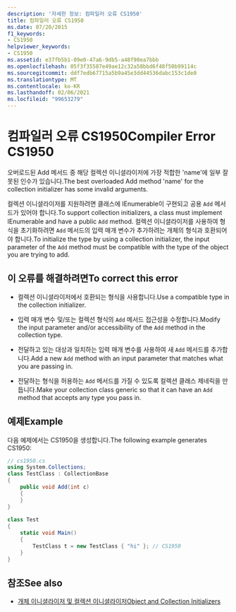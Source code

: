 ```yaml
---
description: '자세한 정보: 컴파일러 오류 CS1950'
title: 컴파일러 오류 CS1950
ms.date: 07/20/2015
f1_keywords:
- CS1950
helpviewer_keywords:
- CS1950
ms.assetid: e37fb5b1-09e0-47a6-9db5-a48f90ea7bbb
ms.openlocfilehash: 05f3f35587e49ae12c32a58bbd6f48f50b99114c
ms.sourcegitcommit: ddf7edb67715a5b9a45e3dd44536dabc153c1de0
ms.translationtype: MT
ms.contentlocale: ko-KR
ms.lasthandoff: 02/06/2021
ms.locfileid: "99653279"
---
```

# <a name="compiler-error-cs1950"></a><span data-ttu-id="aab8f-103">컴파일러 오류 CS1950</span><span class="sxs-lookup"><span data-stu-id="aab8f-103">Compiler Error CS1950</span></span>

<span data-ttu-id="aab8f-104">오버로드된 Add 메서드 중 해당 컬렉션 이니셜라이저에 가장 적합한 'name'에 일부 잘못된 인수가 있습니다.</span><span class="sxs-lookup"><span data-stu-id="aab8f-104">The best overloaded Add method 'name' for the collection initializer has some invalid arguments.</span></span>  
  
 <span data-ttu-id="aab8f-105">컬렉션 이니셜라이저를 지원하려면 클래스에 IEnumerable이 구현되고 공용 `Add` 메서드가 있어야 합니다.</span><span class="sxs-lookup"><span data-stu-id="aab8f-105">To support collection initializers, a class must implement IEnumerable and have a public `Add` method.</span></span> <span data-ttu-id="aab8f-106">컬렉션 이니셜라이저를 사용하여 형식을 초기화하려면 `Add` 메서드의 입력 매개 변수가 추가하려는 개체의 형식과 호환되어야 합니다.</span><span class="sxs-lookup"><span data-stu-id="aab8f-106">To initialize the type by using a collection initializer, the input parameter of the `Add` method must be compatible with the type of the object you are trying to add.</span></span>  
  
## <a name="to-correct-this-error"></a><span data-ttu-id="aab8f-107">이 오류를 해결하려면</span><span class="sxs-lookup"><span data-stu-id="aab8f-107">To correct this error</span></span>  
  
- <span data-ttu-id="aab8f-108">컬렉션 이니셜라이저에서 호환되는 형식을 사용합니다.</span><span class="sxs-lookup"><span data-stu-id="aab8f-108">Use a compatible type in the collection initializer.</span></span>  
  
- <span data-ttu-id="aab8f-109">입력 매개 변수 및/또는 컬렉션 형식의 `Add` 메서드 접근성을 수정합니다.</span><span class="sxs-lookup"><span data-stu-id="aab8f-109">Modify the input parameter and/or accessibility of the `Add` method in the collection type.</span></span>  
  
- <span data-ttu-id="aab8f-110">전달하고 있는 대상과 일치하는 입력 매개 변수를 사용하여 새 `Add` 메서드를 추가합니다.</span><span class="sxs-lookup"><span data-stu-id="aab8f-110">Add a new `Add` method with an input parameter that matches what you are passing in.</span></span>  
  
- <span data-ttu-id="aab8f-111">전달하는 형식을 허용하는 `Add` 메서드를 가질 수 있도록 컬렉션 클래스 제네릭을 만듭니다.</span><span class="sxs-lookup"><span data-stu-id="aab8f-111">Make your collection class generic so that it can have an `Add` method that accepts any type you pass in.</span></span>  
  
## <a name="example"></a><span data-ttu-id="aab8f-112">예제</span><span class="sxs-lookup"><span data-stu-id="aab8f-112">Example</span></span>  

 <span data-ttu-id="aab8f-113">다음 예제에서는 CS1950을 생성합니다.</span><span class="sxs-lookup"><span data-stu-id="aab8f-113">The following example generates CS1950:</span></span>  
  
```csharp  
// cs1950.cs  
using System.Collections;  
class TestClass : CollectionBase  
{  
    public void Add(int c)  
    {  
    }  
}  
  
class Test  
{  
    static void Main()  
    {  
        TestClass t = new TestClass { "hi" }; // CS1950  
    }  
}  
```  
  
## <a name="see-also"></a><span data-ttu-id="aab8f-114">참조</span><span class="sxs-lookup"><span data-stu-id="aab8f-114">See also</span></span>

- [<span data-ttu-id="aab8f-115">개체 이니셜라이저 및 컬렉션 이니셜라이저</span><span class="sxs-lookup"><span data-stu-id="aab8f-115">Object and Collection Initializers</span></span>](../programming-guide/classes-and-structs/object-and-collection-initializers.md)
